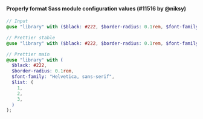 #### Properly format Sass module configuration values (#11516 by @niksy)

<!-- prettier-ignore -->
```scss
// Input
@use "library" with ($black: #222, $border-radius: 0.1rem, $font-family: "Helvetica, sans-serif", $counters: (1, 2, 3));

// Prettier stable
@use "library" with ($black: #222, $border-radius: 0.1rem, $font-family: "Helvetica, sans-serif", $counters: (1, 2, 3));

// Prettier main
@use "library" with (
  $black: #222,
  $border-radius: 0.1rem,
  $font-family: "Helvetica, sans-serif",
  $list: (
    1,
    2,
    3,
  )
);
```
